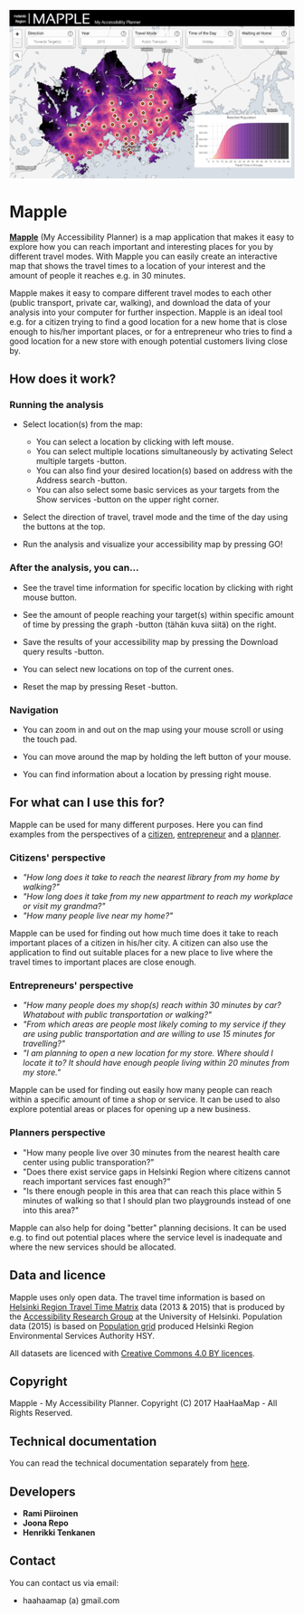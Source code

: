![](img/Mapple_Promo.png)

# Mapple

**[Mapple](http://86.50.170.183:8080)** (My Accessibility Planner) is a map application that makes it easy to explore how you can reach important and interesting places for you by
different travel modes. With Mapple you can easily create an interactive map that shows the travel times to a location of your interest and the amount of
people it reaches e.g. in 30 minutes.

Mapple makes it easy to compare different travel modes to each other (public transport, private car, walking), and download the data of your analysis into
your computer for further inspection. Mapple is an ideal tool e.g. for a citizen trying to find a good location for a new home that is close enough to his/her
important places, or for a entrepreneur who tries to find a good location for a new store with enough potential customers living close by.

## How does it work?

### Running the analysis

-  Select location(s) from the map:

   - You can select a location by clicking with left mouse.
   - You can select multiple locations simultaneously by activating Select multiple targets -button.
   - You can also find your desired location(s) based on address with the Address search -button.
   - You can also select some basic services as your targets from the Show services -button on the upper right corner.

-  Select the direction of travel, travel mode and the time of the day using the buttons at the top.

-  Run the analysis and visualize your accessibility map by pressing GO!

### After the analysis, you can...

-  See the travel time information for specific location by clicking with right mouse button.

-  See the amount of people reaching your target(s) within specific amount of time by pressing the graph -button (tähän kuva siitä) on the right.

-  Save the results of your accessibility map by pressing the Download query results -button.

-  You can select new locations on top of the current ones.

-  Reset the map by pressing Reset -button.

### Navigation

-  You can zoom in and out on the map using your mouse scroll or using the touch pad.

-  You can move around the map by holding the left button of your mouse.

-  You can find information about a location by pressing right mouse.

## For what can I use this for?

Mapple can be used for many different purposes. Here you can find examples from the perspectives of a [citizen](#citizens-perspective), 
[entrepreneur](#entrepreneurs-perspective) and a [planner](#planners-perspective).

### Citizens' perspective

- *"How long does it take to reach the nearest library from my home by walking?"*
- *"How long does it take from my new appartment to reach my workplace or visit my grandma?"*
- *"How many people live near my home?"*

Mapple can be used for finding out how much time does it take to reach important places of a citizen in his/her city.
A citizen can also use the application to find out suitable places for a new place to live where the travel times to important
places are close enough.

### Entrepreneurs' perspective

- *"How many people does my shop(s) reach within 30 minutes by car? Whatabout with public transportation or walking?"*
- *"From which areas are people most likely coming to my service if they are using public transportation and are willing to use 15 minutes for travelling?"*
- *"I am planning to open a new location for my store. Where should I locate it to? It should have enough people living within 20 minutes from my store."*

Mapple can be used for finding out easily how many people can reach within a specific amount of time a shop or service. It can be used to also explore
potential areas or places for opening up a new business.

### Planners perspective

- "How many people live over 30 minutes from the nearest health care center using public transporation?"
- "Does there exist service gaps in Helsinki Region where citizens cannot reach important services fast enough?"
- "Is there enough people in this area that can reach this place within 5 minutes of walking so that I should plan two playgrounds instead of one into this area?"

Mapple can also help for doing "better" planning decisions. It can be used e.g. to find out potential places where the service level is inadequate and where the
new services should be allocated.

## Data and licence

Mapple uses only open data. The travel time information is based on [Helsinki Region Travel Time Matrix](http://www.hri.fi/en/dataset/paakaupunkiseudun-matka-aikamatriisi)
data (2013 & 2015) that is produced by the [Accessibility Research Group](http://www.helsinki.fi/science/accessibility) at the University of Helsinki.
Population data (2015) is based on [Population grid](http://www.hri.fi/en/dataset/vaestotietoruudukko) produced
Helsinki Region Environmental Services Authority HSY.

All datasets are licenced with [Creative Commons 4.0 BY licences](https://creativecommons.org/licenses/by/4.0/).

## Copyright

Mapple - My Accessibility Planner.
Copyright (C) 2017 HaaHaaMap - All Rights Reserved. 

## Technical documentation

You can read the technical documentation separately from [here](docs/tech-specs.md).

## Developers

- **Rami Piiroinen**
- **Joona Repo**
- **Henrikki Tenkanen**

## Contact

You can contact us via email:

- haahaamap (a) gmail.com
